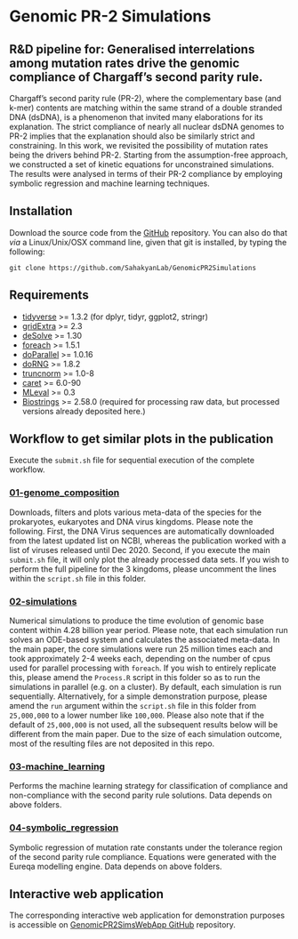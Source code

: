# Genomic PR-2 Simulations

## R&D pipeline for: Generalised interrelations among mutation rates drive the genomic compliance of Chargaff’s second parity rule.

Chargaff’s second parity rule (PR-2), where the complementary base (and k-mer) contents are matching within the same strand of a double stranded DNA (dsDNA), is a phenomenon that invited many elaborations for its explanation. The strict compliance of nearly all nuclear dsDNA genomes to PR-2 implies that the explanation should also be similarly strict and constraining. In this work, we revisited the possibility of mutation rates being the drivers behind PR-2. Starting from the assumption-free approach, we constructed a set of kinetic equations for unconstrained simulations. The results were analysed in terms of their PR-2 compliance by employing symbolic regression and machine learning techniques.

## Installation

Download the source code from the [GitHub](https://github.com/SahakyanLab/GenomicPR2Simulations) repository. You can also do that *via* a Linux/Unix/OSX command line, given that git is installed, by typing the following:

```
git clone https://github.com/SahakyanLab/GenomicPR2Simulations
```

## Requirements

* [tidyverse](https://cran.r-project.org/web/packages/tidyverse/index.html) >= 1.3.2 (for dplyr, tidyr, ggplot2, stringr)
* [gridExtra](https://cran.r-project.org/web/packages/gridExtra/index.html) >= 2.3
* [deSolve](https://cran.r-project.org/web/packages/deSolve/index.html) >= 1.30
* [foreach](https://cran.r-project.org/web/packages/foreach/index.html) >= 1.5.1
* [doParallel](https://cran.r-project.org/web/packages/doParallel/index.html)  >= 1.0.16
* [doRNG](https://cran.r-project.org/web/packages/doRNG/index.html) >= 1.8.2
* [truncnorm](https://cran.r-project.org/web/packages/truncnorm/index.html) >= 1.0-8
* [caret](https://cran.r-project.org/web/packages/caret/index.html) >= 6.0-90
* [MLeval](https://cran.r-project.org/web/packages/MLeval/index.html) >= 0.3
* [Biostrings](https://bioconductor.org/packages/release/bioc/html/Biostrings.html) >= 2.58.0 (required for processing raw data, but processed versions already deposited here.)

## Workflow to get similar plots in the publication
Execute the `submit.sh` file for sequential execution of the complete workflow.

### [01-genome_composition](https://github.com/SahakyanLab/GenomicPR2Simulations/tree/master/01-genome_composition)

Downloads, filters and plots various meta-data of the species for the prokaryotes, eukaryotes and DNA virus kingdoms. Please note the following. First, the DNA Virus sequences are automatically downloaded from the latest updated list on NCBI, whereas the publication worked with a list of viruses released until Dec 2020. Second, if you execute the main `submit.sh` file, it will only plot the already processed data sets. If you wish to perform the full pipeline for the 3 kingdoms, please uncomment the lines within the `script.sh` file in this folder.

### [02-simulations](https://github.com/SahakyanLab/GenomicPR2Simulations/tree/master/02-simulations)
Numerical simulations to produce the time evolution of genomic base content within 4.28 billion year period. Please note, that each simulation run solves an ODE-based system and calculates the associated meta-data. In the main paper, the core simulations were run 25 million times each and took approximately 2-4 weeks each, depending on the number of cpus used for parallel processing with `foreach`. If you wish to entirely replicate this, please amend the `Process.R` script in this folder so as to run the simulations in parallel (e.g. on a cluster). By default, each simulation is run sequentially. Alternatively, for a simple demonstration purpose, please amend the `run` argument within the `script.sh` file in this folder from `25,000,000` to a lower number like `100,000`. Please also note that if the default of `25,000,000` is not used, all the subsequent results below will be different from the main paper. Due to the size of each simulation outcome, most of the resulting files are not deposited in this repo. 

### [03-machine_learning](https://github.com/SahakyanLab/GenomicPR2Simulations/tree/master/03-machine_learning)
Performs the machine learning strategy for classification of compliance and non-compliance with the second parity rule solutions. Data depends on above folders.

### [04-symbolic_regression](https://github.com/SahakyanLab/GenomicPR2Simulations/tree/master/04-symbolic_regression)

Symbolic regression of mutation rate constants under the tolerance region of the second parity rule compliance. Equations were generated with the Eureqa modelling engine. Data depends on above folders.

## Interactive web application

The corresponding interactive web application for demonstration purposes is accessible on [GenomicPR2SimsWebApp GitHub](https://github.com/SahakyanLab/GenomicPR2SimsWebApp) repository.
